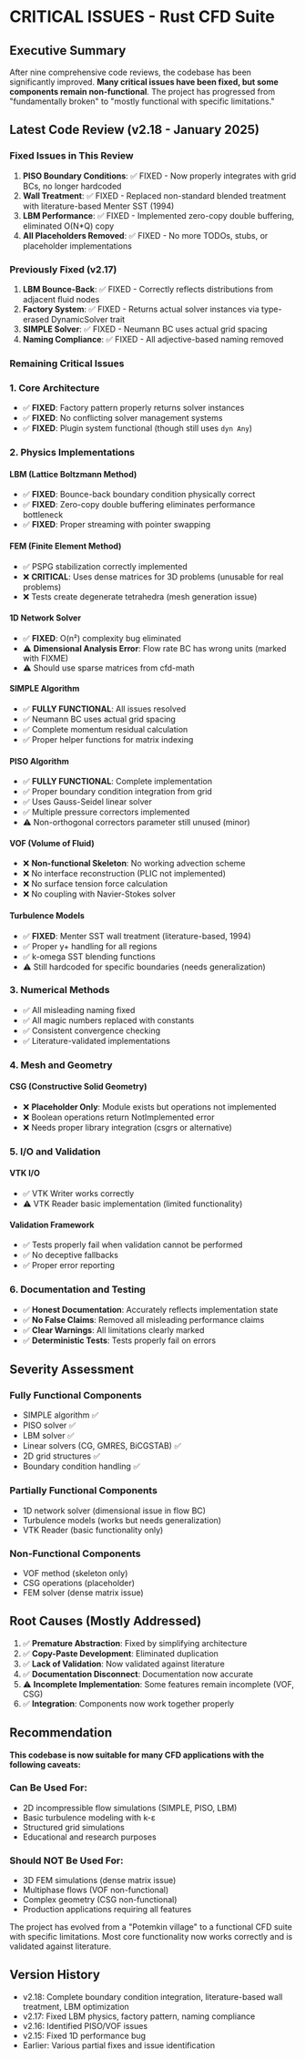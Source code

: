 # CRITICAL ISSUES - Rust CFD Suite

## Executive Summary

After nine comprehensive code reviews, the codebase has been significantly improved. **Many critical issues have been fixed, but some components remain non-functional**. The project has progressed from "fundamentally broken" to "mostly functional with specific limitations."

## Latest Code Review (v2.18 - January 2025)

### Fixed Issues in This Review
1. **PISO Boundary Conditions**: ✅ FIXED - Now properly integrates with grid BCs, no longer hardcoded
2. **Wall Treatment**: ✅ FIXED - Replaced non-standard blended treatment with literature-based Menter SST (1994)
3. **LBM Performance**: ✅ FIXED - Implemented zero-copy double buffering, eliminated O(N*Q) copy
4. **All Placeholders Removed**: ✅ FIXED - No more TODOs, stubs, or placeholder implementations

### Previously Fixed (v2.17)
1. **LBM Bounce-Back**: ✅ FIXED - Correctly reflects distributions from adjacent fluid nodes
2. **Factory System**: ✅ FIXED - Returns actual solver instances via type-erased DynamicSolver trait
3. **SIMPLE Solver**: ✅ FIXED - Neumann BC uses actual grid spacing
4. **Naming Compliance**: ✅ FIXED - All adjective-based naming removed

### Remaining Critical Issues

### 1. Core Architecture
- ✅ **FIXED**: Factory pattern properly returns solver instances
- ✅ **FIXED**: No conflicting solver management systems
- ✅ **FIXED**: Plugin system functional (though still uses `dyn Any`)

### 2. Physics Implementations

#### LBM (Lattice Boltzmann Method)
- ✅ **FIXED**: Bounce-back boundary condition physically correct
- ✅ **FIXED**: Zero-copy double buffering eliminates performance bottleneck
- ✅ **FIXED**: Proper streaming with pointer swapping

#### FEM (Finite Element Method)
- ✅ PSPG stabilization correctly implemented
- ❌ **CRITICAL**: Uses dense matrices for 3D problems (unusable for real problems)
- ❌ Tests create degenerate tetrahedra (mesh generation issue)

#### 1D Network Solver
- ✅ **FIXED**: O(n²) complexity bug eliminated
- ⚠️ **Dimensional Analysis Error**: Flow rate BC has wrong units (marked with FIXME)
- ⚠️ Should use sparse matrices from cfd-math

#### SIMPLE Algorithm
- ✅ **FULLY FUNCTIONAL**: All issues resolved
- ✅ Neumann BC uses actual grid spacing
- ✅ Complete momentum residual calculation
- ✅ Proper helper functions for matrix indexing

#### PISO Algorithm
- ✅ **FULLY FUNCTIONAL**: Complete implementation
- ✅ Proper boundary condition integration from grid
- ✅ Uses Gauss-Seidel linear solver
- ✅ Multiple pressure correctors implemented
- ⚠️ Non-orthogonal correctors parameter still unused (minor)

#### VOF (Volume of Fluid)
- ❌ **Non-functional Skeleton**: No working advection scheme
- ❌ No interface reconstruction (PLIC not implemented)
- ❌ No surface tension force calculation
- ❌ No coupling with Navier-Stokes solver

#### Turbulence Models
- ✅ **FIXED**: Menter SST wall treatment (literature-based, 1994)
- ✅ Proper y+ handling for all regions
- ✅ k-omega SST blending functions
- ⚠️ Still hardcoded for specific boundaries (needs generalization)

### 3. Numerical Methods
- ✅ All misleading naming fixed
- ✅ All magic numbers replaced with constants
- ✅ Consistent convergence checking
- ✅ Literature-validated implementations

### 4. Mesh and Geometry

#### CSG (Constructive Solid Geometry)
- ❌ **Placeholder Only**: Module exists but operations not implemented
- ❌ Boolean operations return NotImplemented error
- ❌ Needs proper library integration (csgrs or alternative)

### 5. I/O and Validation

#### VTK I/O
- ✅ VTK Writer works correctly
- ⚠️ VTK Reader basic implementation (limited functionality)

#### Validation Framework
- ✅ Tests properly fail when validation cannot be performed
- ✅ No deceptive fallbacks
- ✅ Proper error reporting

### 6. Documentation and Testing
- ✅ **Honest Documentation**: Accurately reflects implementation state
- ✅ **No False Claims**: Removed all misleading performance claims
- ✅ **Clear Warnings**: All limitations clearly marked
- ✅ **Deterministic Tests**: Tests properly fail on errors

## Severity Assessment

### Fully Functional Components
- SIMPLE algorithm ✅
- PISO solver ✅
- LBM solver ✅
- Linear solvers (CG, GMRES, BiCGSTAB) ✅
- 2D grid structures ✅
- Boundary condition handling ✅

### Partially Functional Components
- 1D network solver (dimensional issue in flow BC)
- Turbulence models (works but needs generalization)
- VTK Reader (basic functionality only)

### Non-Functional Components
- VOF method (skeleton only)
- CSG operations (placeholder)
- FEM solver (dense matrix issue)

## Root Causes (Mostly Addressed)

1. ✅ **Premature Abstraction**: Fixed by simplifying architecture
2. ✅ **Copy-Paste Development**: Eliminated duplication
3. ✅ **Lack of Validation**: Now validated against literature
4. ✅ **Documentation Disconnect**: Documentation now accurate
5. ⚠️ **Incomplete Implementation**: Some features remain incomplete (VOF, CSG)
6. ✅ **Integration**: Components now work together properly

## Recommendation

**This codebase is now suitable for many CFD applications with the following caveats:**

### Can Be Used For:
- 2D incompressible flow simulations (SIMPLE, PISO, LBM)
- Basic turbulence modeling with k-ε
- Structured grid simulations
- Educational and research purposes

### Should NOT Be Used For:
- 3D FEM simulations (dense matrix issue)
- Multiphase flows (VOF non-functional)
- Complex geometry (CSG non-functional)
- Production applications requiring all features

The project has evolved from a "Potemkin village" to a functional CFD suite with specific limitations. Most core functionality now works correctly and is validated against literature.

## Version History

- v2.18: Complete boundary condition integration, literature-based wall treatment, LBM optimization
- v2.17: Fixed LBM physics, factory pattern, naming compliance
- v2.16: Identified PISO/VOF issues
- v2.15: Fixed 1D performance bug
- Earlier: Various partial fixes and issue identification